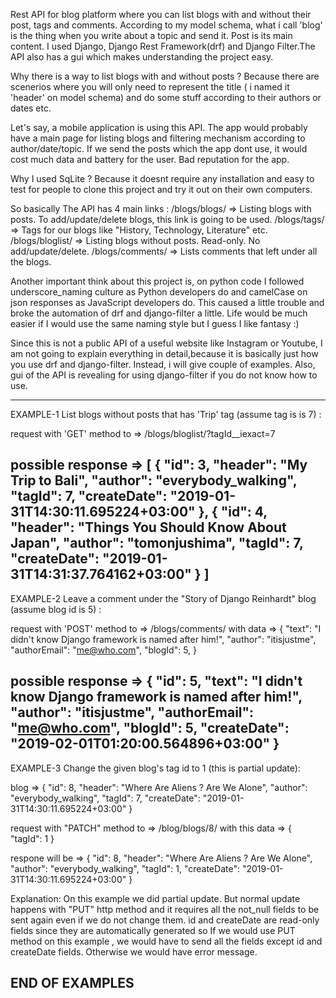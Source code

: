 Rest API for blog platform where you can list blogs with and without their post, tags and comments. According to my model schema, what i call 'blog' is the thing when you write about a topic and send it. Post is its main content. I used Django, Django Rest Framework(drf) and Django Filter.The API also has a gui which makes understanding the project easy.

Why there is a way to list blogs with and without posts ? Because there are scenerios where you will only need to represent the title ( i named it 'header' on model schema) and do some stuff according to their authors or dates etc. 

Let's say, a mobile application is using this API. The app would probably have a main page for listing blogs and filtering mechanism according to author/date/topic. If we send the posts which the app dont use, it would cost much data and battery for the user. Bad reputation for the app.

Why I used SqLite ? Because it doesnt require any installation and easy to test for people to clone this project and try it out on their own computers.

So basically The API has 4 main links :
/blogs/blogs/      => Listing blogs with posts. To add/update/delete blogs, this link is going to be used.
/blogs/tags/       => Tags for our blogs like "History, Technology, Literature" etc.
/blogs/bloglist/   => Listing blogs without posts. Read-only. No add/update/delete.
/blogs/comments/   => Lists comments that left under all the blogs.

Another important think about this project is, on python code I followed underscore_naming culture as Python developers do and camelCase on json responses as JavaScript developers do. This caused a little trouble and broke the automation of drf and django-filter a little. Life would be much easier if I would use the same naming style but I guess I like fantasy :)

Since this is not a public API of a useful website like Instagram or Youtube, I am not going to explain everything in detail,because it is basically just how you use drf and django-filter. Instead, i will give couple of examples. Also, gui of the API is revealing for using django-filter if you do not know how to use.

---------------
EXAMPLE-1
List blogs without posts that has 'Trip' tag (assume tag is is 7) :

request with 'GET' method to => /blogs/bloglist/?tagId__iexact=7 

possible response =>
[
    {
        "id": 3,
        "header": "My Trip to Bali",
        "author": "everybody_walking",
        "tagId": 7,
        "createDate": "2019-01-31T14:30:11.695224+03:00"
    },
    {
        "id": 4,
        "header": "Things You Should Know About Japan",
        "author": "tomonjushima",
        "tagId": 7,
        "createDate": "2019-01-31T14:31:37.764162+03:00"
    }
]
---------------
EXAMPLE-2
Leave a comment under the "Story of Django Reinhardt" blog (assume blog id is 5) :

request with 'POST' method to => /blogs/comments/
with data =>
{
  "text": "I didn't know Django framework is named after him!",
  "author": "itisjustme",
  "authorEmail": "me@who.com",
  "blogId": 5,
}

possible response =>
{
  "id": 5,
  "text": "I didn't know Django framework is named after him!",
  "author": "itisjustme",
  "authorEmail": "me@who.com",
  "blogId": 5,
  "createDate": "2019-02-01T01:20:00.564896+03:00"
}
---------------
EXAMPLE-3
Change the given blog's tag id to 1 (this is partial update): 

blog =>
{
    "id": 8,
    "header": "Where Are Aliens ? Are We Alone",
    "author": "everybody_walking",
    "tagId": 7,
    "createDate": "2019-01-31T14:30:11.695224+03:00"
}

request with "PATCH" method to => /blog/blogs/8/
with this data =>
{
    "tagId": 1
}


respone will be =>
{
    "id": 8,
    "header": "Where Are Aliens ? Are We Alone",
    "author": "everybody_walking",
    "tagId": 1,
    "createDate": "2019-01-31T14:30:11.695224+03:00"
}

Explanation: On this example we did partial update. But normal update happens with "PUT" http method and it requires all the not_null fields to be sent again even if we do not change them. id and createDate are read-only fields since they are automatically generated so If we would use PUT method on this example , we would have to send all the fields except id and createDate fields. Otherwise we would have error message.

END OF EXAMPLES
---------------